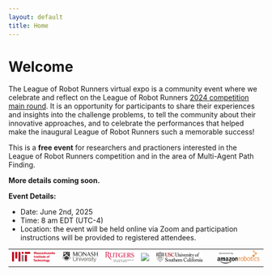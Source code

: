 ```yaml
---
layout: default
title: Home
---
```

<!-- > 📢 All the recordings of the virtual expo are now avaliable at the [Schedule](./schedule/) page! -->

# Welcome


The League of Robot Runners virtual expo is a community event where we celebrate and reflect on the League of Robot Runners [2024 competition main round](https://www.leagueofrobotrunners.org/). It is an opportunity for participants to share their experiences and insights into the challenge problems, to tell the community about their innovative approaches, and to celebrate the performances that helped make the inaugural League of Robot Runners such a memorable success!

This is a **free event** for researchers and practioners interested in the League of Robot Runners competition and in the area of Multi-Agent Path Finding. 

**More details coming soon.**
<!-- We welcome [submissions](./call_for_submission/) for the technical program (informal, non-archival) from all teams and team memebers that participated the 2023 main round.
Attendance is open to anyone, including non-competitors and students. Please refer to the [registration](./registration/) page for more details. -->

<!-- **Program Highlights:**

The [technical program](./schedule/) features a number of sessions which will be of interest to competition participants and interested members of the broader community:

* [Industry Keynote](./invited_speaker/) from Federico Pecora (Amazon Robotics).
* Awards Ceremony, to celebrate distinguished and noteworthy performances.
* Technical talks from competing teams and team members.
* Community meeting, to discuss the future direction of the competition. -->

**Event Details:**
* Date: June 2nd, 2025
* Time: 8 am EDT (UTC-4)
* Location: the event will be held online via Zoom and participation instructions will be provided to registered attendees.

<style>
    table, td, th {
    border: none!important;
 }
</style>

|     |     |     |     |     |     |     |
|:---:|:---:|:---:|:---:|:---:|:---:|:---:|
|![](./resources/logos/mit_logo.png) | ![](./resources/logos/monash_logo.png) | ![](./resources/logos/rutgers_logo.png) | ![](./resources/logos/uci_logo.jpg) | ![](./resources/logos/usc_logo.png) |  | ![](./resources/logos/amazon_robotics_logo.png)|


     
